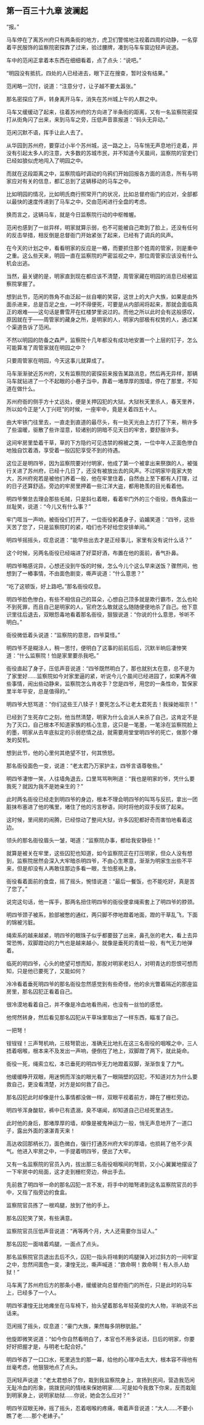 ## 第一百三十九章 **波澜起**

“报。”

马车停在了离苏州府只有两条街的地方，虎卫们警惕地注视着四周的动静，一名穿着平民服饰的监察院密探靠了过来，验过腰牌，凑到马车车窗边轻声说道。

车中的范闲正拿着本东西在细细看着，点了点头：“说吧。”

“明园没有抵抗，四处的人已经进去，眼下正在搜查，暂时没有结果。”

范闲略一沉忖，说道：“注意分寸，让子越不要太嚣张。”

那名密探应了声，转身离开马车，消失在苏州城上午的人群之中。

马车又缓缓动了起来，往着苏州府的方向进了半条街的距离，又有一名监察院密探打从街角闪了出来，来到马车之旁，压低声音禀报道：“码头无异动。”

范闲沉默不语，挥手让此人去了。

从华园到苏州府，要穿过小半个苏州城，这一路之上，马车悄无声息地行走着，并没有引起太多人的注意，大多数的苏城市民，并不知道今天晨间，监察院的官吏们已经如狼似虎地闯入了明园之中。

而就在这段距离之中，监察院临时调动的乌鸦们开始回报各方面的消息，所有与明家应对有关的信息，都汇总到了这辆移动的马车之中。

比如明园的情况，比如明氏商行照常开门的状况，比如总督府衙门的应对，全部都以最快的速度传递到了马车之中，交由范闲进行全盘的考虑。

换而言之，这辆马车，就是今日监察院行动的中枢帷幄。

范闲也感到了一丝异样，明家就算示弱，也不可能被自己欺到了脸上，还没有任何的反击举措，相反倒是总督衙门开始紧张了起来，已经有了调兵的风声。

在今天的计划之中，看看明家的反应是一樁，而要抓住那个姓周的管家，则是重中之重。这么些天来，明园一直在监察院的严密监视之中，那位周管家应该没有什么机会出逃。

当然，最关键的是，明家直到现在都应该不清楚，周管家藏在明园的消息已经被监察院掌握了。

想到此节，范闲的唇角不由泛起一丝自嘲的笑容，这世上的大户大族，如果是由外面杀进来，总是百足之虫，一时不得便死，可要是从内部闹将起来，那就会面临真正的艰难——这句话是曹雪芹在红楼梦里说过的。而他之所以此时会有这般感叹，原因就在于——周管家的藏身之所，是明家的人，明家内部极有权势的人，通过某个渠道告诉了范闲。

不然以明园的防备之森严，监察院十几年都没有成功地安置一个上层的钉子，怎么可能算准了周管家就在明园之中？

只要周管家在明园，今天这事儿就算成了。

马车渐渐驶近苏州府，又有监察院的密探前来报告某路消息，然后再无异样，那辆马车就钻进了一个不起眼的小巷子当中，靠着一堵厚厚的围墙，停在了那里，不知道在做什么。

苏州府衙的侧手方十丈远处，便是关押囚犯的大狱。大狱秋天里杀人，春天里养，所以如今正是“人丁兴旺”的时候，一座牢中，竟是关着四五十人。

由大牢铁门往里去，一直走到直道的最尽头，有一处天光由上方打了下来，稍许多了些温暖，驱散了些许湿意，较诸别的阴暗不见天日的牢舍，要舒服许多。

这间牢房里垫着干草，草的下方隐约可见违禁的棉被之类，一位中年人正面色惨白地独自饮着酒，享受着一般囚犯享受不到的待遇。

这位正是明四爷，因为监察院要对付明家，他成了第一个被拿出来祭旗的人，被强行关进了苏州府，已经十几日了，还没有被放出去的风声。不过明家毕竟家大势大，苏州府宛若是被他们养着一般，他在牢里住着，自然由上至下都有人打理，过的日子还算舒适。旁边的牢房里押着一些江洋大盗，都用艳羡的目光看着他。

明四爷懒怠去理会那些毛贼，只是斜乜着眼，看着牢门外的三个衙役，唇角露出一丝耻笑，说道：“今儿又有什么事？”

牢门哐当一声响，被衙役们打开了，一位衙役躬着身子，谄媚笑道：“四爷，这些天苦了您了，只是监察院盯的紧，咱们也不好给您安排单间。”

明四爷摇摇头，叹息说道：“能早些出去才是正经事儿，家里有没有说什么话？”

这个时候，另两名衙役已经端进了好菜好酒，布置在他的面前，香气扑鼻。

明四爷略感诧异，心想还没到午饭的时候，怎么今儿个这么早来送饭？骤然间，他想到了一樁事情，不由面色剧变，嘶声说道：“什么意思？”

“吃了这顿饭，好上路吧。”那名衙役叹息。

明四爷脸色惨白，有些不相信自己的耳朵，心想自己顶多就是欺行霸市，怎么也轮不到死罪，而且自己是明家的人，官府怎么敢就这么随随便便地杀了自己。他下意识里往后退去，双眼怨毒地看着那名衙役，狠狠说道：“你说的什么意思，爷听不明白。”

衙役微低着头说道：“监察院的意思，四爷莫怪。”

明四爷不是糊涂人，稍一思忖，便明白了这事的前前后后，沉默半晌后凄惨笑道：“什么监察院！怕是家里要杀我吧。”

衙役直起了身子，压低声音说道：“四爷既然明白了，那也就别太在意，总不是为了家里好……监察院如今对家里逼的紧，听说今儿个晨间已经进园了，如果再不做些事情，闹出些动静来，监察院怎么肯收手？您是四爷，用您的一条性命，暂保家里半年平安，总是值得的。”

明四爷大怒骂道：“你们这些王八犊子！要死怎么不让老太君死去！我操她祖宗！”

已经到了生死存亡之刻，他当然清楚，明家为什么会派人来杀了自己，这肯定不是为了灭口，自己根本不知道家族的核心生意，这只是一笔墨，一笔涂在监察院脸上的墨，明家从去年底拟定的示弱悲情之战，就需要用堂堂明四爷的死亡，做那个爆发的契机。

想到此节，他的心里何其绝望不甘，何其愤怒。

那名衙役面色一变，说道：“老太君乃万家护主，四爷言语尊敬些。”

明四爷凄惨一笑，人往墙角退去，口里骂骂咧咧道：“我也是明家的爷，凭什么要我死？就因为我不是她亲生的？”

此时两名衙役已经走到明四爷的身边，根本不理会明四爷的叫骂与反抗，拿出一团脏抹布塞进了他的嘴里，堵住了他的污言秽语，同时将他的双手反绑了起来。

这时候，里间房的闹腾，已经惊动了整间大狱，许多囚犯都好奇而害怕地看着这边。

领头的那名衙役眉头一皱，喝道：“监察院办事，都给我安静些！”

就算是被关在牢里，这些囚犯也知道，如今监察院正在打压明家，但众人没有想到，监察院居然会深入大牢暗杀明四爷，不由心生寒意，渐渐为明家生出些不平来，但是却没有人再敢往那边多看一眼，生怕惹祸上身。

衙役看着面前的食盘，摇了摇头，惋惜说道：“最后一餐饭，也不能吃好，真是苦了您了。”

说完这句话，他一挥手，那两名扭住明四爷的衙役便拿绳索套上了明四爷的脖颈。

明四爷颈子被系，脸部被憋的通红，两只脚不停地蹬着地面，蹬的干草乱飞，下面的锦被污脏。

绳索系的越来越紧，明四爷的眼珠子似乎都要鼓了出来，鼻孔张的老大，看上去异常恐怖，双脚蹬动的力气也是越来越小，就像是垂死的青蛙一般，有气无力地弹着。

临死的明四爷，心头的绝望可想而知，那股对明家老妇人，对明青达的怨恨可想而知，只是他已要死了，又能如何？

冷冷看着垂死明四爷的那名衙役忽然感觉到有些奇怪，他的余光瞥着隔近的那座监房里，那名囚犯正看着自己。

很冷漠地看着自己，并不像是冷血地看热闹，也没有一丝怕的感觉。

他愕然转身，然后看见那名囚犯从干草垛里取出了一样东西，瞄准了自己。

一把弩！

锃锃锃！三声弩机响，三枝弩箭出，准确无比地扎在这三名衙役的咽喉之中，三人捂着咽喉，根本来不及发出一声响，便倒在了地上，双脚蹬了两下，就此毙命。

衙役一死，绳索立松，本已垂死的明四爷无力地蹬着双脚，渐渐恢复了力气。

他缓缓睁开双眼，用迷惘而浑浊的眼光看了一眼隔壁的囚犯，不知道对方为什么要救自己，更没看清楚，对方是如何救了自己。

那名囚犯此时却像是什么事情都没做一样，双眼平视着前方，蹲在了栅栏旁边。

明四爷浑身酸软，裤中已有遗溺，臭不堪闻，却知道自己已经死里逃生。

此时他的身后，那堵厚厚的墙，却像是被鬼神运力一般，悄无声息地开了一道口子，露出外面的湛湛青天来！

高达收回那柄长刀，面色微白，强行打通苏州府大牢的厚墙，也损耗了他不少真气。他进入牢房之中，一手提着明四爷，便出了大牢。

又有一名监察院的官员入内，拔出那三名衙役咽喉间的弩箭，又小心翼翼地摆设了一下牢房中的局面，这才走到栅栏旁边，伸出手去。

先前救了明四爷一命的那名囚犯一言不发，将手中的暗弩递到这名监察院官员的手中，又指了指旁边的食盒。

监察院官员拣了一根鸡腿，放到了他的手上。

那名囚犯笑了笑，有些满意。

监察院官员压低声音说道：“再等两个月，大人还需要你当证人。”

那名囚犯一面啃着鸡腿，一面点了点头。

那名监察院官员退出去后不久，囚犯一指头将啃剩的鸡腿弹入对过斜方的一间牢室之中，忽然间面色一变，凄惶无比，嘶声喊道：“救命啊！救命啊！有人杀人劫狱！”

马车离了苏州府后方的那条小巷，缓缓驶向总督府衙门的所在，只是此时的马车上，已经多了一个人。

明四爷凄惶无比地瘫坐在马车椅下，抬头望着那名年轻英俊的大人物，半晌说不出话来。

范闲摇了摇头，叹息道：“豪门大族，果然每多阴秽肮脏。”

他旋即微笑说道：“如今你自然看明白了，本官也不用多说话，日后的明家，你要好好把握才是，与明老七配合好。”

明四爷吞了一口口水，死里逃生的那一幕，给他的心理冲击太大，根本容不得他有丝毫考虑，他狠狠地点了点头。

范闲轻声说道：“老太君想杀了你，栽到我监察院身上，宣扬到民间，营造我范闲无耻冷血的形象，挑拨民间的情绪来保她明家……可是如今我救下你来，反而栽赃到明家身上，说明家劫狱……你说，她会怎么应对？”

明四爷双眼无神，摇了摇头，忍着咽喉的疼痛，嘶着声音说道：“大人……不要小瞧了老……那个老婊子。”

